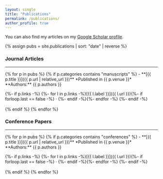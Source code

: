 ```yaml
---
layout: single
title: "Publications"
permalink: /publications/
author_profile: true
---
```


You can also find my articles on my
[Google Scholar profile](https://scholar.google.com/citations?user=YxVdWQoAAAAJ).

{% assign pubs = site.publications | sort: "date" | reverse %}

### Journal Articles
<hr>
{% for p in pubs %}
  {% if p.categories contains "manuscripts" %}
- **[{{ p.title }}]({{ p.url | relative_url }})**  
  *Published in {{ p.venue }}*  
  **Authors:** {{ p.authors }}  

  {%- if p.links -%}
  {%- for l in p.links -%}[{{ l.label }}]({{ l.url }}){%- if forloop.last == false -%} · {%- endif -%}{%- endfor -%}
  {%- endif -%}
  <br><br>
  {% endif %}
{% endfor %}

### Conference Papers
<hr>
{% for p in pubs %}
  {% if p.categories contains "conferences" %}
- **[{{ p.title }}]({{ p.url | relative_url }})**  
  *Published in {{ p.venue }}*  
  **Authors:** {{ p.authors }}  

  {%- if p.links -%}
  {%- for l in p.links -%}[{{ l.label }}]({{ l.url }}){%- if forloop.last == false -%} · {%- endif -%}{%- endfor -%}
  {%- endif -%}
  <br><br>
  {% endif %}
{% endfor %}
